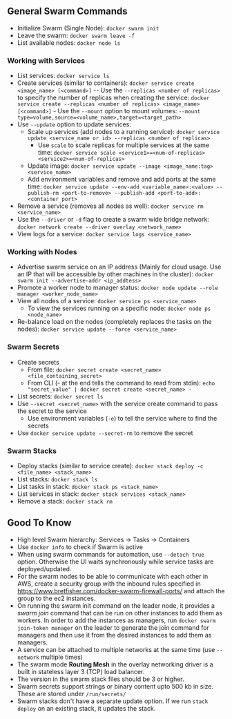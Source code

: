 ## General Swarm Commands
- Initialize Swarm (Single Node): `docker swarm init`
- Leave the swarm: `docker swarm leave -f`
- List available nodes: `docker node ls`

### Working with Services
- List services: `docker service ls`
- Create services (similar to containers): `docker service create <image_name> [<command>]`
    -- Use the `--replicas <number of replicas>` to specify the number of replicas when creating the service: `docker service create --replicas <number of replicas> <image_name> [<command>]`
        - Use the `--mount` option to mount volumes: `--mount type=volume,source=<volume_name>,target=<target_path>`
- Use `--update` option to update services: 
    - Scale up services (add nodes to a running service): `docker service update <service_name or id> --replicas <number of replicas>`
        - Use `scale` to scale replicas for multiple services at the same time: `docker service scale <service1>=<num-of-replicas> <service2>=<num-of-replicas>`
    - Update image: `docker service update --image <image_name:tag> <service_name>`
    - Add environment variables and remove and add ports at the same time: `docker service update --env-add <variable_name>:<value> --publish-rm <port-to-remove> --publish-add <port-to-add>:<container_port>`
- Remove a service (removes all nodes as well): `docker service rm <service_name>`
- Use the `--driver` or `-d` flag to create a swarm wide bridge network: `docker network create --driver overlay <network_name>`
- View logs for a service: `docker service logs <service_name>`

### Working with Nodes
- Advertise swarm service on an IP address (Mainly for cloud usage. Use an IP that will be accessible by other machines in the cluster): `docker swarm init --advertise-addr <ip_addtess>`
- Promote a worker node to manager status: `docker node update --role manager <worker_node_name>`
- View all nodes of a service: `docker service ps <service_name>`
    - To view the services running on a specific node: `docker node ps <node_name>`
- Re-balance load on the nodes (completely replaces the tasks on the nodes): `docker service update --force <service_name>`

### Swarm Secrets
- Create secrets
    - From file: `docker secret create <secret_name> <file_containing_secret>`
    - From CLI (- at the end tells the command to read from stdin): `echo "secret_value" | docker secret create <secret_name> -`
- List secrets: `docker secret ls`
- Use `--secret <secret_name>` with the service create command to pass the secret to the service
    - Use environment variables (`-e`) to tell the service where to find the secrets
- Use `docker service update --secret-rm` to remove the secret

### Swarm Stacks
- Deploy stacks (similar to service create): `docker stack deploy -c <file_name> <stack_name>`
- List stacks: `docker stack ls`
- List tasks in stack: `docker stack ps <stack_name>`
- List services in stack: `docker stack services <stack_name>`
- Remove a stack: `docker stack rm`

## Good To Know
- High level Swarm hierarchy: Services -> Tasks -> Containers
- Use `docker info` to check if Swarm is active
- When using swarm commands for automation, use `--detach true` option. Otherwise the UI waits synchronously while service tasks are deployed/updated.
- For the swarm nodes to be able to communicate with each other in AWS, create a security group with the inbound rules specified in https://www.bretfisher.com/docker-swarm-firewall-ports/ and attach the group to the ec2 instances.
- On running the swarm init command on the leader node, it provides a *swarm join* command that can be run on other instances to add them as workers. In order to add the instances as managers, run `docker swarm join-token manager` on the leader to generate the join command for managers and then use it from the desired instances to add them as managers.
- A service can be attached to multiple networks at the same time (use `--network` multiple times)
- The swarm mode **Routing Mesh** in the overlay networking driver is a built in stateless layer 3 (TCP) load balancer. 
- The version in the swarm stack files should be 3 or higher.
- Swarm secrets support strings or binary content upto 500 kb in size. These are stored under `/run/secrets/`
- Swarm stacks don't have a separate update option. If we run `stack deploy` on an existing stack, it updates the stack.